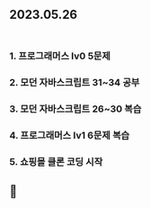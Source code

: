 ## 2023.05.26<br/><br/>

### 1. 프로그래머스 lv0 5문제


### 2. 모던 자바스크립트 31~34 공부
### 3. 모던 자바스크립트 26~30 복습
### 4. 프로그래머스 lv1 6문제 복습
### 5. 쇼핑몰 클론 코딩 시작


## 🤗